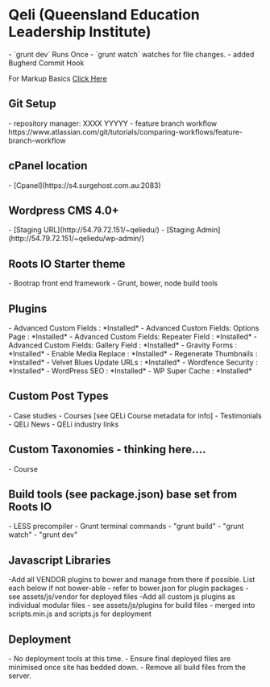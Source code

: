 <h1>Qeli (Queensland Education Leadership Institute)</h1>
- `grunt dev` Runs Once
- `grunt watch` watches for file changes.
- added Bugherd Commit Hook

For Markup Basics [Click Here](https://help.github.com/articles/markdown-basics/)

<h2>Git Setup</h2>
- repository manager: XXXX YYYYY
- feature branch workflow
https://www.atlassian.com/git/tutorials/comparing-workflows/feature-branch-workflow

<h2>cPanel location</h2>
- [Cpanel](https://s4.surgehost.com.au:2083)


<h2>Wordpress CMS 4.0+</h2>
- [Staging URL](http://54.79.72.151/~qeliedu/)
- [Staging Admin](http://54.79.72.151/~qeliedu/wp-admin/)

<h2>Roots IO Starter theme</h2>
- Bootrap front end framework
- Grunt, bower, node build tools

<h2>Plugins</h2>
- Advanced Custom Fields : *Installed*
- Advanced Custom Fields: Options Page : *Installed* 
- Advanced Custom Fields: Repeater Field : *Installed*
- Advanced Custom Fields: Gallery Field : *Installed*
- Gravity Forms : *Installed*
- Enable Media Replace : *Installed*
- Regenerate Thumbnails : *Installed*
- Velvet Blues Update URLs : *Installed*
- Wordfence Security : *Installed*
- WordPress SEO : *Installed*
- WP Super Cache : *Installed*

<h2>Custom Post Types</h2>
- Case studies
- Courses [see QELi Course metadata for info]
- Testimonials
- QELi News
- QELi industry links

<h2>Custom Taxonomies - thinking here....</h2>
- Course

<h2>Build tools (see package.json) base set from Roots IO</h2>
- LESS precompiler
- Grunt terminal commands
	- "grunt build"
	- "grunt watch"
	- "grunt dev"

<h2>Javascript Libraries</h2>
-Add all VENDOR plugins to bower and manage from there if possible. List each below if not bower-able
	- refer to bower.json for plugin packages
	- see assets/js/vendor for deployed files
-Add all custom js plugins as individual modular files
	- see assets/js/plugins for build files
	- merged into scripts.min.js and scripts.js for deployment

<h2>Deployment</h2>
- No deployment tools at this time.
- Ensure final deployed files are minimised once site has bedded down.
- Remove all build files from the server.